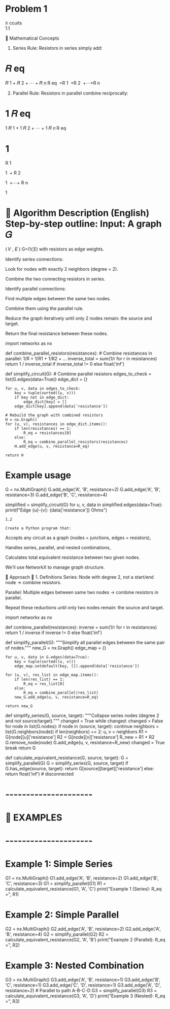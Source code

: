 # Problem 1



ir
ccuits  
1.1


🔹 Mathematical Concepts
1. Series Rule:
Resistors in series simply add:

𝑅
eq
=
𝑅
1
+
𝑅
2
+
⋯
+
𝑅
𝑛
R 
eq
​
 =R 
1
​
 +R 
2
​
 +⋯+R 
n
​
 
2. Parallel Rule:
Resistors in parallel combine reciprocally:

1
𝑅
eq
=
1
𝑅
1
+
1
𝑅
2
+
⋯
+
1
𝑅
𝑛
R 
eq
​
 
1
​
 = 
R 
1
​
 
1
​
 + 
R 
2
​
 
1
​
 +⋯+ 
R 
n
​
 
1
​
 
🔹 Algorithm Description (English)
Step-by-step outline:
Input: A graph 
𝐺
=
(
𝑉
,
𝐸
)
G=(V,E) with resistors as edge weights.

Identify series connections:

Look for nodes with exactly 2 neighbors (degree = 2).

Combine the two connecting resistors in series.

Identify parallel connections:

Find multiple edges between the same two nodes.

Combine them using the parallel rule.

Reduce the graph iteratively until only 2 nodes remain: the source and target.

Return the final resistance between these nodes.

import networkx as nx

def combine_parallel_resistors(resistances):
    # Combine resistances in parallel: 1/R = 1/R1 + 1/R2 + ...
    inverse_total = sum(1/r for r in resistances)
    return 1 / inverse_total if inverse_total != 0 else float('inf')

def simplify_circuit(G):
    # Combine parallel resistors
    edges_to_check = list(G.edges(data=True))
    edge_dict = {}

    for u, v, data in edges_to_check:
        key = tuple(sorted((u, v)))
        if key not in edge_dict:
            edge_dict[key] = []
        edge_dict[key].append(data['resistance'])

    # Rebuild the graph with combined resistors
    H = nx.Graph()
    for (u, v), resistances in edge_dict.items():
        if len(resistances) == 1:
            R_eq = resistances[0]
        else:
            R_eq = combine_parallel_resistors(resistances)
        H.add_edge(u, v, resistance=R_eq)

    return H

# Example usage
G = nx.MultiGraph()
G.add_edge('A', 'B', resistance=2)
G.add_edge('A', 'B', resistance=3)
G.add_edge('B', 'C', resistance=4)

simplified = simplify_circuit(G)
for u, v, data in simplified.edges(data=True):
    print(f"Edge {u}-{v}: {data['resistance']} Ohms")

    1.2

    Create a Python program that:

Accepts any circuit as a graph (nodes = junctions, edges = resistors),

Handles series, parallel, and nested combinations,

Calculates total equivalent resistance between two given nodes.

We'll use NetworkX to manage graph structure.

🔧 Approach
📌 1. Definitions
Series: Node with degree 2, not a start/end node → combine resistors.

Parallel: Multiple edges between same two nodes → combine resistors in parallel.

Repeat these reductions until only two nodes remain: the source and target.

import networkx as nx

def combine_parallel(resistances):
    inverse = sum(1/r for r in resistances)
    return 1 / inverse if inverse != 0 else float('inf')

def simplify_parallel(G):
    """Simplify all parallel edges between the same pair of nodes."""
    new_G = nx.Graph()
    edge_map = {}

    for u, v, data in G.edges(data=True):
        key = tuple(sorted((u, v)))
        edge_map.setdefault(key, []).append(data['resistance'])

    for (u, v), res_list in edge_map.items():
        if len(res_list) == 1:
            R_eq = res_list[0]
        else:
            R_eq = combine_parallel(res_list)
        new_G.add_edge(u, v, resistance=R_eq)

    return new_G

def simplify_series(G, source, target):
    """Collapse series nodes (degree 2 and not source/target)."""
    changed = True
    while changed:
        changed = False
        for node in list(G.nodes):
            if node in (source, target):
                continue
            neighbors = list(G.neighbors(node))
            if len(neighbors) == 2:
                u, v = neighbors
                R1 = G[node][u]['resistance']
                R2 = G[node][v]['resistance']
                R_new = R1 + R2
                G.remove_node(node)
                G.add_edge(u, v, resistance=R_new)
                changed = True
                break
    return G

def calculate_equivalent_resistance(G, source, target):
    G = simplify_parallel(G)
    G = simplify_series(G, source, target)
    if G.has_edge(source, target):
        return G[source][target]['resistance']
    else:
        return float('inf')  # disconnected

# ---------------------
# 🔬 EXAMPLES
# ---------------------

# Example 1: Simple Series
G1 = nx.MultiGraph()
G1.add_edge('A', 'B', resistance=2)
G1.add_edge('B', 'C', resistance=3)
G1 = simplify_parallel(G1)
R1 = calculate_equivalent_resistance(G1, 'A', 'C')
print("Example 1 (Series): R_eq =", R1)

# Example 2: Simple Parallel
G2 = nx.MultiGraph()
G2.add_edge('A', 'B', resistance=2)
G2.add_edge('A', 'B', resistance=4)
G2 = simplify_parallel(G2)
R2 = calculate_equivalent_resistance(G2, 'A', 'B')
print("Example 2 (Parallel): R_eq =", R2)

# Example 3: Nested Combination
G3 = nx.MultiGraph()
G3.add_edge('A', 'B', resistance=1)
G3.add_edge('B', 'C', resistance=1)
G3.add_edge('C', 'D', resistance=1)
G3.add_edge('A', 'D', resistance=2)  # Parallel to path A-B-C-D
G3 = simplify_parallel(G3)
R3 = calculate_equivalent_resistance(G3, 'A', 'D')
print("Example 3 (Nested): R_eq =", R3)

